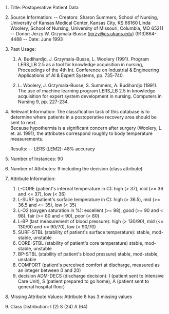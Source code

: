 1. Title: Postoperative Patient Data

2. Source Information:
   -- Creators: Sharon Summers, School of Nursing, University of Kansas
                Medical Center, Kansas City, KS 66160
                Linda Woolery, School of Nursing, University of Missouri,
                Columbia, MO 65211
   -- Donor:    Jerzy W. Grzymala-Busse (jerzy@cs.ukans.edu) (913)864-4488
   -- Date:     June 1993

3. Past Usage:
   1. A. Budihardjo, J. Grzymala-Busse, L. Woolery (1991). Program LERS_LB 2.5
      as a tool for knowledge acquisition in nursing, Proceedings of the 4th
      Int. Conference on Industrial & Engineering Applications of AI & Expert
      Systems, pp. 735-740.

   2. L. Woolery, J. Grzymala-Busse, S. Summers, A. Budihardjo (1991). The use
      of machine learning program LERS_LB 2.5 in knowledge acquisition for 
      expert system development in nursing. Computers in Nursing 9, pp. 227-234.

4. Relevant Information:
      The classification task of this database is to determine where
      patients in a postoperative recovery area should be sent to next.  
      Because hypothermia is a significant concern after surgery
      (Woolery, L. et. al. 1991), the attributes correspond roughly to body 
      temperature measurements.

      Results:
      -- LERS (LEM2): 48% accuracy

5. Number of Instances: 90

6. Number of Attributes: 9 including the decision (class attribute)

7. Attribute Information:
     1. L-CORE (patient's internal temperature in C):
              high (> 37), mid (>= 36 and <= 37), low (< 36)
     2. L-SURF (patient's surface temperature in C):
              high (> 36.5), mid (>= 36.5 and <= 35), low (< 35)
     3. L-O2 (oxygen saturation in %):
              excellent (>= 98), good (>= 90 and < 98),
              fair (>= 80 and < 90), poor (< 80)
     4. L-BP (last measurement of blood pressure):
              high (> 130/90), mid (<= 130/90 and >= 90/70), low (< 90/70)
     5. SURF-STBL (stability of patient's surface temperature):
              stable, mod-stable, unstable
     6. CORE-STBL (stability of patient's core temperature)
              stable, mod-stable, unstable
     7. BP-STBL (stability of patient's blood pressure)
              stable, mod-stable, unstable
     8. COMFORT (patient's perceived comfort at discharge, measured as
              an integer between 0 and 20)
     9. decision ADM-DECS (discharge decision):
              I (patient sent to Intensive Care Unit),
              S (patient prepared to go home),
              A (patient sent to general hospital floor)

8. Missing Attribute Values:
     Attribute 8 has 3 missing values

9. Class Distribution:
     I (2)
     S (24)
     A (64)
